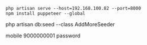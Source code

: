 
```
php artisan serve --host=192.168.100.82 --port=8000
npm install puppeteer --global

```




php artisan db:seed --class AddMoreSeeder



mobile
9000000001
password